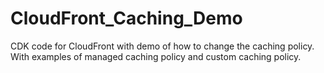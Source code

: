 # CloudFront_Caching_Demo
CDK code for CloudFront with demo of how to change the caching policy. With examples of managed caching policy and custom caching policy. 
